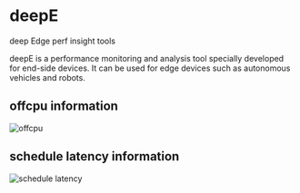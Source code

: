 # deepE
deep Edge perf insight tools

deepE is a performance monitoring and analysis tool specially developed for end-side devices. It can be used for edge devices such as autonomous vehicles and robots.

## offcpu information

![offcpu](https://github.com/happyAnger66/deepE/tree/development/images/offcputime.png)


## schedule latency information

![schedule latency](https://github.com/happyAnger66/deepE/tree/development/images/runqslower.png)